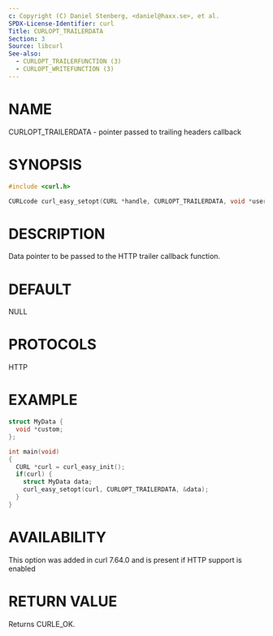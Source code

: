 ```yaml
---
c: Copyright (C) Daniel Stenberg, <daniel@haxx.se>, et al.
SPDX-License-Identifier: curl
Title: CURLOPT_TRAILERDATA
Section: 3
Source: libcurl
See-also:
  - CURLOPT_TRAILERFUNCTION (3)
  - CURLOPT_WRITEFUNCTION (3)
---
```


# NAME

CURLOPT_TRAILERDATA - pointer passed to trailing headers callback

# SYNOPSIS

~~~c
#include <curl.h>

CURLcode curl_easy_setopt(CURL *handle, CURLOPT_TRAILERDATA, void *userdata);
~~~

# DESCRIPTION

Data pointer to be passed to the HTTP trailer callback function.

# DEFAULT

NULL

# PROTOCOLS

HTTP

# EXAMPLE

~~~c
struct MyData {
  void *custom;
};

int main(void)
{
  CURL *curl = curl_easy_init();
  if(curl) {
    struct MyData data;
    curl_easy_setopt(curl, CURLOPT_TRAILERDATA, &data);
  }
}
~~~

# AVAILABILITY

This option was added in curl 7.64.0 and is present if HTTP support is enabled

# RETURN VALUE

Returns CURLE_OK.
